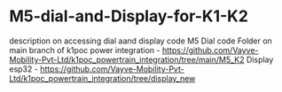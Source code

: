 # M5-dial-and-Display-for-K1-K2
description on accessing dial aand display code 
M5 Dial code Folder on main branch of k1poc power integration - https://github.com/Vayve-Mobility-Pvt-Ltd/k1poc_powertrain_integration/tree/main/M5_K2
Display esp32 - https://github.com/Vayve-Mobility-Pvt-Ltd/k1poc_powertrain_integration/tree/display_new
